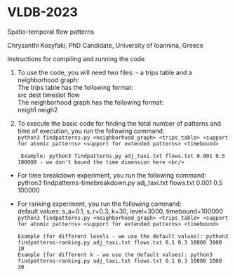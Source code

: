 # VLDB-2023
Spatio-temporal flow patterns

Chrysanthi Kosyfaki, PhD Candidate, University of Ioannina, Greece

Instructions for compiling and running the code
1. To use the code, you will need two files: - a trips table and a neighborhood graph: <br/>
The trips table has the following format: <br/>
  src dest timeslot flow <br/>
The neighborhood graph has the following format:<br/>
 neigh1 neigh2<br/>

2. To execute the basic code for finding the total number of patterns and time of execution, you run the following command: <br/>
        ```python3 findpatterns.py <neighborhood_graph> <trips_table> <support for atomic patterns> <support for extended patterns> <timebound>``` <br/>
  
        Example: python3 findpatterns.py adj_taxi.txt flows.txt 0.001 0.5 100000 - we don't bound the time dimension here <br/>
  
  - For time breakdown experiment, you run the following command: <br/>
       python3 findpatterns-timebreakdown.py adj_taxi.txt flows.txt 0.001 0.5 100000
  
  - For ranking experiment, you run the following command: <br/>
      default values: s_a=0.1, s_r=0.3, k=30, level=3000, timebound=100000 <br/>
      ```python3 findpatterns.py <neighborhood_graph> <trips_table> <support for atomic patterns> <support for extended patterns> <timebound>``` <br/>
      
        Example (for different levels - we use the default values): python3 findpatterns-ranking.py adj_taxi.txt flows.txt 0.1 0.3 10000 3000 10
        Example (for different k - we use the default values): python3 findpatterns-ranking.py adj_taxi.txt flows.txt 0.1 0.3 10000 1000 30

 


